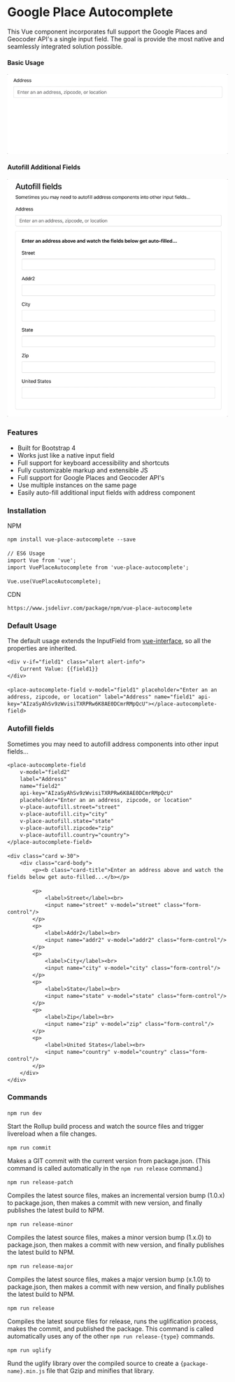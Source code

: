 # Google Place Autocomplete

This Vue component incorporates full support the Google Places and Geocoder API's a single input field.
The goal is provide the most native and seamlessly integrated solution possible.

#### Basic Usage
![Basic Usage](./screenshots/basic-usage.gif)

#### Autofill Additional Fields
![Autofill Usage](./screenshots/autofill.gif)


### Features

- Built for Bootstrap 4
- Works just like a native input field
- Full support for keyboard accessibility and shortcuts
- Fully customizable markup and extensible JS
- Full support for Google Places and Geocoder API's
- Use multiple instances on the same page
- Easily auto-fill additional input fields with address component

### Installation

NPM

    npm install vue-place-autocomplete --save

    // ES6 Usage
    import Vue from 'vue';
    import VuePlaceAutocomplete from 'vue-place-autocomplete';

    Vue.use(VuePlaceAutocomplete);
CDN

    https://www.jsdelivr.com/package/npm/vue-place-autocomplete


### Default Usage

The default usage extends the InputField from [vue-interface](https://github.com/actengage/vue-interface/tree/master/src/Components/InputField), so all the properties are inherited.

    <div v-if="field1" class="alert alert-info">
        Current Value: {{field1}}
    </div>

    <place-autocomplete-field v-model="field1" placeholder="Enter an an address, zipcode, or location" label="Address" name="field1" api-key="AIzaSyAhSv9zWvisiTXRPRw6K8AE0DCmrRMpQcU"></place-autocomplete-field>

### Autofill fields

Sometimes you may need to autofill address components into other input fields...

    <place-autocomplete-field
        v-model="field2"
        label="Address"
        name="field2"
        api-key="AIzaSyAhSv9zWvisiTXRPRw6K8AE0DCmrRMpQcU"
        placeholder="Enter an an address, zipcode, or location"
        v-place-autofill.street="street"
        v-place-autofill.city="city"
        v-place-autofill.state="state"
        v-place-autofill.zipcode="zip"
        v-place-autofill.country="country">
    </place-autocomplete-field>

    <div class="card w-30">
        <div class="card-body">
            <p><b class="card-title">Enter an address above and watch the fields below get auto-filled...</b></p>

            <p>
                <label>Street</label><br>
                <input name="street" v-model="street" class="form-control"/>
            </p>
            <p>
                <label>Addr2</label><br>
                <input name="addr2" v-model="addr2" class="form-control"/>
            </p>
            <p>
                <label>City</label><br>
                <input name="city" v-model="city" class="form-control"/>
            </p>
            <p>
                <label>State</label><br>
                <input name="state" v-model="state" class="form-control"/>
            </p>
            <p>
                <label>Zip</label><br>
                <input name="zip" v-model="zip" class="form-control"/>
            </p>
            <p>
                <label>United States</label><br>
                <input name="country" v-model="country" class="form-control"/>
            </p>
        </div>
    </div>

### Commands

`npm run dev`

Start the Rollup build process and watch the source files and
trigger livereload when a file changes.

`npm run commit`

Makes a GIT commit with the current version from package.json. (This command is
called automatically in the `npm run release` command.)

`npm run release-patch`

Compiles the latest source files, makes an incremental version bump (1.0.x) to
package.json, then makes a commit with new version, and finally publishes the
latest build to NPM.

`npm run release-minor`

Compiles the latest source files, makes a minor version bump (1.x.0) to
package.json, then makes a commit with new version, and finally publishes the
latest build to NPM.

`npm run release-major`

Compiles the latest source files, makes a major version bump
(x.1.0) to package.json, then makes a commit with new version, and finally
publishes the latest build to NPM.

`npm run release`

Compiles the latest source files for release, runs the
uglification process, makes the commit, and published the package. This command
is called automatically uses any of the other `npm run release-{type}` commands.

`npm run uglify`

Rund the uglify library over the compiled source to create a
`{package-name}.min.js` file that Gzip and minifies that library.
